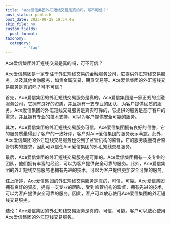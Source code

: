 ```yaml
---
title: "ace爱信集团外汇短线交易是真的吗，可不可信？"
post_status: publish
post_date: 2023-09-28 19:54:45
skip_file: no
custom_fields: 
  post-format: 
taxonomy:
  category:
        - "faq"
---
```


Ace爱信集团外汇短线交易是真的吗，可不可信？

Ace爱信集团是一家专注于外汇短线交易的金融服务公司，它提供外汇短线交易服务，以及其他金融服务，如贵金属交易、期货交易等。Ace爱信集团的外汇短线交易服务是真的吗？可不可信？

首先，Ace爱信集团的外汇短线交易服务是真的。Ace爱信集团是一家正规的金融服务公司，它拥有良好的资质，并且拥有一支专业的团队，为客户提供优质的服务。Ace爱信集团的外汇短线交易服务是真实可靠的，它提供的服务是基于客户的需求，并且拥有专业的技术支持，可以为客户提供安全可靠的服务。

其次，Ace爱信集团的外汇短线交易服务可信。Ace爱信集团拥有良好的信誉，它的服务质量得到了客户的一致好评，客户对Ace爱信集团的服务表示满意。此外，Ace爱信集团的外汇短线交易服务也受到了监管机构的监督，它的服务质量符合监管机构的要求，因此可以信任Ace爱信集团的外汇短线交易服务。

最后，Ace爱信集团的外汇短线交易服务是可靠的。Ace爱信集团拥有一支专业的团队，他们拥有丰富的经验，可以为客户提供安全可靠的服务。此外，Ace爱信集团的外汇短线交易服务也拥有先进的技术，可以为客户提供更加安全可靠的服务。

综上所述，Ace爱信集团的外汇短线交易服务是真的，可信，可靠。Ace爱信集团拥有良好的资质，拥有一支专业的团队，受到监管机构的监督，拥有先进的技术，可以为客户提供安全可靠的服务。因此，客户可以放心使用Ace爱信集团的外汇短线交易服务。

结论：Ace爱信集团的外汇短线交易服务是真的，可信，可靠。客户可以放心使用Ace爱信集团的外汇短线交易服务。
